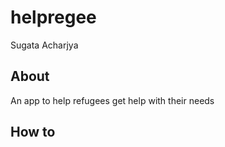 # helpregee
Sugata Acharjya


## About

An app to help refugees get help with their needs

## How to

